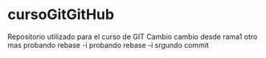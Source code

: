 # cursoGitGitHub
Repositorio utilizado para el curso de GIT
Cambio
cambio desde rama1
otro mas
probando rebase -i
probando rebase -i srgundo commit
